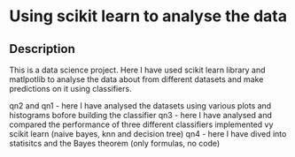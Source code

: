 # Using scikit learn to analyse the data
## Description 
This is a data science project. Here I have used scikit learn library and matlpotlib to analyse the data about from different datasets and make predictions on it using classifiers. 

qn2 and qn1 - here I have analysed the datasets using various plots and histograms bofore building the classifier
qn3 - here I have analysed and compared the performance of three different classifiers implemented vy scikit learn (naive bayes, knn and decision tree)
qn4 - here I have dived into statisitcs and the Bayes theorem (only formulas, no code)
